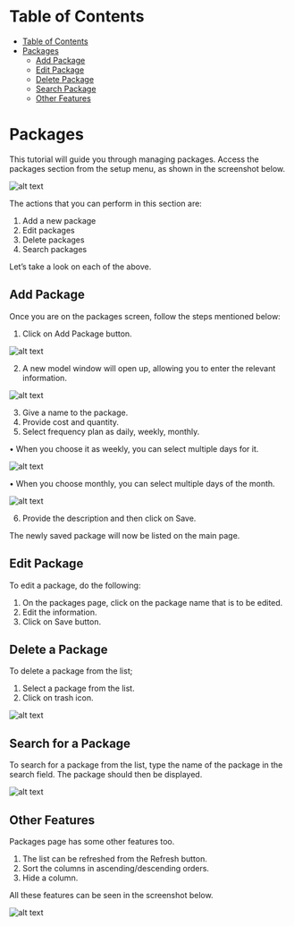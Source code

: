 # Table of Contents

* [Table of Contents](#table-of-contents)
* [Packages](#packages)
  * [Add Package](#add-package)
  * [Edit Package](#edit-package)
  * [Delete Package](#delete-package)
  * [Search Package](#search-package)
  * [Other Features](#other-features)


# Packages

This tutorial will guide you through managing packages. Access the packages section from the setup menu, as shown in the screenshot below.
 
 ![alt text][package-img-1]
 
The actions that you can perform in this section are:

1.	Add a new package
2.	Edit packages
3.	Delete packages
4.	Search packages

Let’s take a look on each of the above.

## Add Package

Once you are on the packages screen, follow the steps mentioned below:

1.	Click on Add Package button.

![alt text][package-img-2]
 
2.	A new model window will open up, allowing you to enter the relevant information.
 
![alt text][package-img-3]

3.	Give a name to the package.
4.	Provide cost and quantity.
5.	Select frequency plan as daily, weekly, monthly.

•	When you choose it as weekly, you can select multiple days for it.

![alt text][package-img-4] 

•	When you choose monthly, you can select multiple days of the month.
 
 ![alt text][package-img-5]
 
6.	Provide the description and then click on Save.

The newly saved package will now be listed on the main page.

## Edit Package

To edit a package, do the following:

1.	On the packages page, click on the package name that is to be edited.
2.	Edit the information.
3.	Click on Save button.

## Delete a Package

To delete a package from the list;

1.	Select a package from the list.
2.	Click on trash icon.

 ![alt text][package-img-6]
 
## Search for a Package

To search for a package from the list, type the name of the package in the search field. The package should then be displayed. 
 
 ![alt text][package-img-7]

## Other Features

Packages page has some other features too.

1.	The list can be refreshed from the Refresh button.
2.	Sort the columns in ascending/descending orders.
3.	Hide a column.

All these features can be seen in the screenshot below.

![alt text][package-img-8]
 
[package-img-1]: https://raw.githubusercontent.com/digipigeon/connexcs-user-docs/master/img/package-img-1.png "package-img-1"
[package-img-2]: https://raw.githubusercontent.com/digipigeon/connexcs-user-docs/master/img/package-img-2.png "package-img-2"
[package-img-3]: https://raw.githubusercontent.com/digipigeon/connexcs-user-docs/master/img/package-img-3.png "package-img-3"
[package-img-4]: https://raw.githubusercontent.com/digipigeon/connexcs-user-docs/master/img/package-img-4.png "package-img-4"
[package-img-5]: https://raw.githubusercontent.com/digipigeon/connexcs-user-docs/master/img/package-img-5.png "package-img-5"
[package-img-6]: https://raw.githubusercontent.com/digipigeon/connexcs-user-docs/master/img/package-img-6.png "package-img-6"
[package-img-7]: https://raw.githubusercontent.com/digipigeon/connexcs-user-docs/master/img/package-img-7.png "package-img-7"
[package-img-8]: https://raw.githubusercontent.com/digipigeon/connexcs-user-docs/master/img/package-img-8.png "package-img-8"
